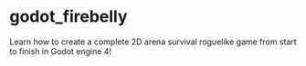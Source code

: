 # godot_firebelly
Learn how to create a complete 2D arena survival roguelike game from start to finish in Godot engine 4!
